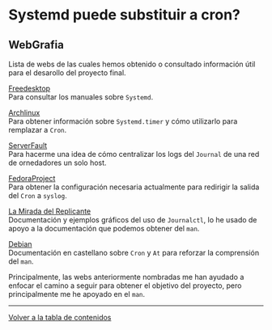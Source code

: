 # Systemd puede substituir a cron?

## WebGrafia

Lista de webs de las cuales hemos obtenido o consultado información útil 
para el desarollo del proyecto final.

[Freedesktop](https://www.freedesktop.org/software/systemd/man/)\
Para consultar los manuales sobre `Systemd`.

[Archlinux](https://wiki.archlinux.org/index.php/Systemd/Timers)\
Para obtener información sobre `Systemd.timer` y cómo utilizarlo para
remplazar a `Cron`.

[ServerFault](https://serverfault.com/questions/758244/how-to-configure-systemd-journal-remote)\
Para hacerme una idea de cómo centralizar los logs del `Journal` de una
red de ornedadores un solo host.

[FedoraProject](https://ask.fedoraproject.org/en/question/45950/cron-job-output-no-longer-in-systemd-journal-or-ssmtp-barges-in/)\
Para obtener la configuración necesaria actualmente para redirigir la 
salida del `Cron` a `syslog`.

[La Mirada del Replicante](http://lamiradadelreplicante.com/2015/03/29/ver-los-logs-del-sistema-en-linux-con-journalctl/)\
Documentación y ejemplos gráficos del uso de `Journalctl`, lo he usado
de apoyo a la documentación que podemos obtener del `man`.

[Debian](https://debian-handbook.info/browse/es-ES/stable/sect.task-scheduling-cron-atd.html)\
Documentación en castellano sobre `Cron` y `At` para reforzar la comprensión
del `man`.

Principalmente, las webs anteriormente nombradas me han ayudado a 
enfocar el camino a seguir para obtener el objetivo del proyecto, pero
principalmente me he apoyado en el `man`. 

---

[Volver a la tabla de contenidos](README.md#tabla-de-contenidos)
